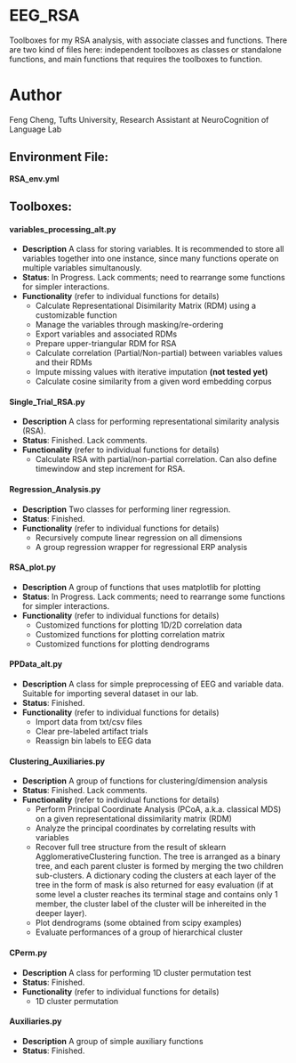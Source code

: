 # EEG_RSA
Toolboxes for my RSA analysis, with associate classes and functions. There are two kind of files here: independent toolboxes as classes or standalone functions, and main functions that requires the toolboxes to function.

# Author
Feng Cheng, Tufts University, Research Assistant at NeuroCognition of Language Lab

## Environment File: 
**RSA_env.yml**

## Toolboxes:
#### variables_processing_alt.py
- **Description** A class for storing variables. It is recommended to store all variables together into one instance, since many functions operate on multiple variables simultanously.
- **Status**: In Progress. Lack comments; need to rearrange some functions for simpler interactions.
- **Functionality** (refer to individual functions for details)
  - Calculate Representational Disimilarity Matrix (RDM) using a customizable function
  - Manage the variables through masking/re-ordering
  - Export variables and associated RDMs
  - Prepare upper-triangular RDM for RSA 
  - Calculate correlation (Partial/Non-partial) between variables values and their RDMs
  - Impute missing values with iterative imputation **(not tested yet)**
  - Calculate cosine similarity from a given word embedding corpus
#### Single_Trial_RSA.py
- **Description** A class for performing representational similarity analysis (RSA).
- **Status**: Finished. Lack comments.
- **Functionality** (refer to individual functions for details)
  - Calculate RSA with partial/non-partial correlation. Can also define timewindow and step increment for RSA.
#### Regression_Analysis.py
- **Description** Two classes for performing liner regression.
- **Status**: Finished.
- **Functionality** (refer to individual functions for details)
  - Recursively compute linear regression on all dimensions
  - A group regression wrapper for regressional ERP analysis
#### RSA_plot.py
- **Description** A group of functions that uses matplotlib for plotting
- **Status**: In Progress. Lack comments; need to rearrange some functions for simpler interactions.
- **Functionality** (refer to individual functions for details)
  - Customized functions for plotting 1D/2D correlation data 
  - Customized functions for plotting correlation matrix
  - Customized functions for plotting dendrograms
#### PPData_alt.py
- **Description** A class for simple preprocessing of EEG and variable data. Suitable for importing several dataset in our lab.
- **Status**: Finished.
- **Functionality** (refer to individual functions for details)
  - Import data from txt/csv files
  - Clear pre-labeled artifact trials
  - Reassign bin labels to EEG data
#### Clustering_Auxiliaries.py
- **Description** A group of functions for clustering/dimension analysis
- **Status**: Finished. Lack comments.
- **Functionality** (refer to individual functions for details)
  - Perform Principal Coordinate Analysis (PCoA, a.k.a. classical MDS) on a given representational dissimilarity matrix (RDM)
  - Analyze the principal coordinates by correlating results with variables
  - Recover full tree structure from the result of sklearn AgglomerativeClustering function. The tree is arranged as a binary tree, and each parent cluster is formed by merging the two children sub-clusters. A dictionary coding the clusters at each layer of the tree in the form of mask is also returned for easy evaluation (if at some level a cluster reaches its terminal stage and contains only 1 member, the cluster label of the cluster will be inhereited in the deeper layer). 
  - Plot dendrograms (some obtained from scipy examples)
  - Evaluate performances of a group of hierarchical cluster
#### CPerm.py
- **Description** A class for performing 1D cluster permutation test
- **Status**: Finished.
- **Functionality** (refer to individual functions for details)
  - 1D cluster permutation
#### Auxiliaries.py
- **Description** A group of simple auxiliary functions
- **Status**: Finished.
